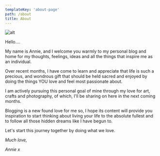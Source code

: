 ```yaml
---
templateKey: 'about-page'
path: /about
title: About
---
```

![alt](/content/images/2018/03/Annie-Sanderson-Main-Blog-Picture.jpeg)

Hello....

My name is Annie, and I welcome you warmly to my personal blog and home for my thoughts, feelings, ideas and all the things that inspire me as an individual.

Over recent months, I have come to learn and appreciate that life is such a precious, and wondrous gift that should be held sacred and enjoyed by doing the things YOU love and feel most passionate about.

I am actively pursuing this personal goal of mine through my love for art, crafts and photography, of which, I'll be sharing on here in the next coming months.

Blogging is a new found love for me so, I hope its content will provide you inspiration to start thinking about living your life to the absolute fullest and to follow all those hidden dreams like I have begun to.

Let's start this journey together by doing what we love.

*Much love,*

*Annie x*
